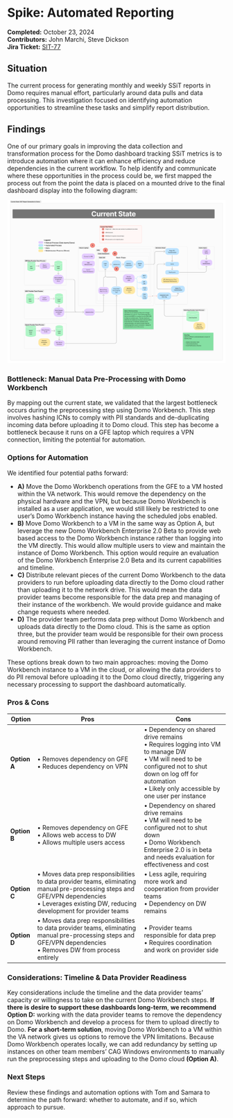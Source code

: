 # Spike: Automated Reporting
**Completed:** October 23, 2024  
**Contributors:** John Marchi, Steve Dickson  
**Jira Ticket:** [SIT-77](https://jira.devops.va.gov/browse/SIT-77)

## Situation  
The current process for generating monthly and weekly SSiT reports in Domo requires manual effort, particularly around data pulls and data processing. This investigation focused on identifying automation opportunities to streamline these tasks and simplify report distribution. 

## Findings
One of our primary goals in improving the data collection and transformation process for the Domo dashboard tracking SSiT metrics is to introduce automation where it can enhance efficiency and reduce dependencies in the current workflow. To help identify and communicate where these opportunities in the process could be, we first mapped the process out from the point the data is placed on a mounted drive to the final dashboard display into the following diagram:

![Current State | SSiT Report Generation in Domo](https://github.com/department-of-veterans-affairs/va.gov-team/blob/master/products/identity/login/sign-in-transition/Product/Data/Tech%20Spikes/Supporting%20Artifacts/Current%20State%20-%20SSiT%20Report%20Generation%20in%20Domo.png)

### Bottleneck: Manual Data Pre-Processing with Domo Workbench  
By mapping out the current state, we validated that the largest bottleneck occurs during the preprocessing step using Domo Workbench. This step involves hashing ICNs to comply with PII standards and de-duplicating incoming data before uploading it to Domo cloud. This step has become a bottleneck because it runs on a GFE laptop which requires a VPN connection, limiting the potential for automation. 

### Options for Automation
We identified four potential paths forward:

- **A)** Move the Domo Workbench operations from the GFE to a VM hosted within the VA network. This would remove the dependency on the physical hardware and the VPN, but because Domo Workbench is installed as a user application, we would still likely be restricted to one user’s Domo Workbench instance having the scheduled jobs enabled.
- **B)** Move Domo Workbench to a VM in the same way as Option A, but leverage the new Domo Workbench Enterprise 2.0 Beta to provide web based access to the Domo Workbench instance rather than logging into the VM directly. This would allow multiple users to view and maintain the instance of Domo Workbench. This option would require an evaluation of the Domo Workbench Enterprise 2.0 Beta and its current capabilities and timeline.  
- **C)** Distribute relevant pieces of the current Domo Workbench to the data providers to run before uploading data directly to the Domo cloud rather than uploading it to the network drive. This would mean the data provider teams become responsible for the data prep and managing of their instance of the workbench. We would provide guidance and make change requests where needed.  
- **D)** The provider team performs data prep without Domo Workbench and uploads data directly to the Domo cloud. This is the same as option three, but the provider team would be responsible for their own process around removing PII rather than leveraging the current instance of Domo Workbench. 

These options break down to two main approaches: moving the Domo Workbench instance to a VM in the cloud, or allowing the data providers to do PII removal before uploading it to the Domo cloud directly, triggering any necessary processing to support the dashboard automatically.

### Pros & Cons

| Option    | Pros                                                                                                                                                     | Cons                                                                                                                                                           |
|-----------|---------------------------------------------------------------------------------------------------------------------------------------------------------|---------------------------------------------------------------------------------------------------------------------------------------------------------------|
| **Option A** | • Removes dependency on GFE  <br> • Reduces dependency on VPN                                                                                         | • Dependency on shared drive remains <br> • Requires logging into VM to manage DW <br> • VM will need to be configured not to shut down on log off for automation <br> • Likely only accessible by one user per instance |
| **Option B** | • Removes dependency on GFE <br> • Allows web access to DW <br> • Allows multiple users access                                                         | • Dependency on shared drive remains <br> • VM will need to be configured not to shut down <br> • Domo Workbench Enterprise 2.0 is in beta and needs evaluation for effectiveness and cost |
| **Option C** | • Moves data prep responsibilities to data provider teams, eliminating manual pre-processing steps and GFE/VPN dependencies <br> • Leverages existing DW, reducing development for provider teams | • Less agile, requiring more work and cooperation from provider teams <br> • Dependency on DW remains |
| **Option D** | • Moves data prep responsibilities to data provider teams, eliminating manual pre-processing steps and GFE/VPN dependencies <br> • Removes DW from process entirely | • Provider teams responsible for data prep <br> • Requires coordination and work on provider side |

### Considerations: Timeline & Data Provider Readiness
Key considerations include the timeline and the data provider teams’ capacity or willingness to take on the current Domo Workbench steps. **If there is desire to support these dashboards long-term**, **we recommend Option D:** working with the data provider teams to remove the dependency on Domo Workbench and develop a process for them to upload directly to Domo. **For a short-term solution**, moving Domo Workbench to a VM within the VA network gives us options to remove the VPN limitations. Because Domo Workbench operates locally, we can add redundancy by setting up instances on other team members’ CAG Windows environments to manually run the preprocessing steps and uploading to the Domo cloud **(Option A)**.

### Next Steps
Review these findings and automation options with Tom and Samara to determine the path forward: whether to automate, and if so, which approach to pursue. 
